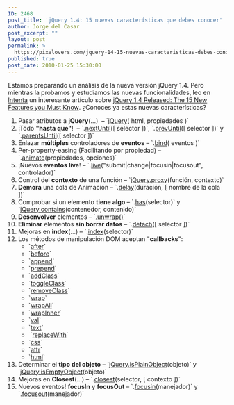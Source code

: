```yaml
---
ID: 2468
post_title: 'jQuery 1.4: 15 nuevas características que debes conocer'
author: Jorge del Casar
post_excerpt: ""
layout: post
permalink: >
  https://pixelovers.com/jquery-14-15-nuevas-caracteristicas-debes-conocer-507107/
published: true
post_date: 2010-01-25 15:30:00
---
```

Estamos preparando un análisis de la nueva versión jQuery 1.4. Pero mientras la probamos y estudiamos las nuevas funcionalidades, leo en <a title="jQuery 1.4: 15 nuevas características que debes conocer " href="http://www.webintenta.com/jquery-1-4-15-nuevas-caracteristicas-que-debes-conocer.html" target="_blank">Intenta</a> un interesante artículo sobre <a lang="en_EN" title="jQuery 1.4 Released: The 15 New Features you Must Know" href="http://net.tutsplus.com/tutorials/javascript-ajax/jquery-1-4-released-the-15-new-features-you-must-know/" target="_blank" rel="nofollow" hreflang="en_EN">jQuery 1.4 Released: The 15 New Features you Must Know</a>. ¿Conoces ya estas nuevas características?

<!--more-->
<ol>
	<li>Pasar atributos a <strong>jQuery</strong>(...)  – `<a title="jQuery() - jQuery API" href="http://api.jquery.com/jQuery/#jQuery2" target="_blank">jQuery</a>( html, propiedades )`</li>
	<li>¡Tódo <strong>"hasta que"</strong>!  – `.<a title=".nextUntill() - jQuery API" href="http://api.jquery.com/nextUntil/" target="_blank">nextUntil</a>([ selector ])`, `.<a title=".prevUntil() - jQuery API" href="http://api.jquery.com/prevUntil/" target="_blank">prevUntil</a>([ selector ])` y `.<a title=".parentsUntil() - jQuery API" href="http://api.jquery.com/parentsUntil/" target="_blank">parentsUntil</a>([ selector ])`</li>
	<li>Enlazar <strong>múltiples</strong> controladores de <strong>eventos</strong> – `.<a title=".bind() - jQuery API" href="http://api.jquery.com/bind/" target="_blank">bind</a>( eventos )`</li>
	<li>Per-property-easing (Facilitando por propiedad) – `.<a title=".animate() - jQuery API" href="http://api.jquery.com/animate/#per-property-easing" target="_blank">animate</a>(propiedades, opciones)`</li>
	<li>¡Nuevos <strong>eventos live</strong>! – `.<a title=".live() - jQuery API" href="http://api.jquery.com/live/" target="_blank">live</a>("submit|change|focusin|focusout", controlador)`</li>
	<li>Control del <strong>contexto</strong> de una función – `<a title="jQuery.proxy() - jQuery API" href="http://api.jquery.com/jQuery.proxy/" target="_blank">jQuery.proxy</a>(función, contexto)`</li>
	<li><strong>Demora</strong> una cola de Animación – `.<a title=".delay() - jQuery API" href="http://api.jquery.com/delay/" target="_blank">delay</a>(duración, [ nombre de la cola ])`</li>
	<li>Comprobar si un elemento <strong>tiene algo</strong> – `.<a title=".has() - jQuery API" href="http://api.jquery.com/has/" target="_blank">has</a>(selector)` y `<a title="jQuery.contains() - jQuery API" href="http://api.jquery.com/jQuery.contains/" target="_blank">jQuery.contains</a>(contenedor, contenido)`</li>
	<li><strong>Desenvolver</strong> elementos – `<a title=".unwrap() - jQuery API" href="http://api.jquery.com/unwrap/" target="_blank">.unwrap()</a>`</li>
	<li><strong>Eliminar</strong> elementos <strong>sin borrar datos</strong> – `.<a title=".detach() - jQuery API" href="http://api.jquery.com/detach/" target="_blank">detach</a>([ selector ])`</li>
	<li>Mejoras en <strong>index</strong>(...) – `.<a title=".index() - jQuery API" href="http://api.jquery.com/index/" target="_blank">index</a>(selector)`</li>
	<li>Los métodos de manipulación DOM aceptan "<strong>callbacks</strong>":
<ul>
	<li>`<a title=".after() - jQuery API" href="http://api.jquery.com/after" target="_blank">after</a>`</li>
	<li>`<a title=".before() - jQuery API" href="http://api.jquery.com/before" target="_blank">before</a>`</li>
	<li>`<a title=".append() - jQuery API" href="http://api.jquery.com/append" target="_blank">append</a>`</li>
	<li>`<a title=".prepend() - jQuery API" href="http://api.jquery.com/prepend" target="_blank">prepend</a>`</li>
	<li>`<a title=".addClass() - jQuery API" href="http://api.jquery.com/addClass" target="_blank">addClass</a>`</li>
	<li>`<a title=".toggleClass() - jQuery API" href="http://api.jquery.com/toggleClass" target="_blank">toggleClass</a>`</li>
	<li>`<a title=".removeClass() - jQuery API" href="http://api.jquery.com/removeClass" target="_blank">removeClass</a>`</li>
	<li>`<a title=".wrap() - jQuery API" href="http://api.jquery.com/wrap" target="_blank">wrap</a>`</li>
	<li>`<a title=".wrapAll() - jQuery API" href="http://api.jquery.com/wrapAll" target="_blank">wrapAll</a>`</li>
	<li>`<a title=".wrapInner() - jQuery API" href="http://api.jquery.com/wrapInner" target="_blank">wrapInner</a>`</li>
	<li>`<a title=".val() - jQuery API" href="http://api.jquery.com/val" target="_blank">val</a>`</li>
	<li>`<a title=".text() - jQuery API" href="http://api.jquery.com/text" target="_blank">text</a>`</li>
	<li> `<a title=".replaceWith() - jQuery API" href="http://api.jquery.com/replaceWith" target="_blank">replaceWith</a>`</li>
	<li>`<a title=".css() - jQuery API" href="http://api.jquery.com/css" target="_blank">css</a>`</li>
	<li>`<a title=".attr() - jQuery API" href="http://api.jquery.com/attr" target="_blank">attr</a>`</li>
	<li>`<a title=".html() - jQuery API" href="http://api.jquery.com/html" target="_blank">html</a>`</li>
</ul>
</li>
	<li>Determinar el <strong>tipo del objeto</strong> – `<a title="jQuery.isPlainObject() - jQuery API" href="http://api.jquery.com/jQuery.isPlainObject/" target="_blank">jQuery.isPlainObject</a>(objeto)` y `<a title="jQuery.isEmptyObject() - jQuery API" href="http://api.jquery.com/jQuery.isEmptyObject/" target="_blank">jQuery.isEmptyObject</a>(objeto)`</li>
	<li>Mejoras en <strong>Closest</strong>(...) – `.<a title=".closest() - jQuery API" href="http://api.jquery.com/closest/" target="_blank">closest</a>(selector, [ contexto ])`</li>
	<li>Nuevos eventos! <strong>focusIn</strong> y <strong>focusOut</strong> – `.<a title=".focusin() - jQuery API" href="http://api.jquery.com/focusin/" target="_blank">focusin</a>(manejador)` y `.<a title=".focusout() - jQuery API" href="http://api.jquery.com/focusout/" target="_blank">focusout</a>(manejador)`</li>
</ol>